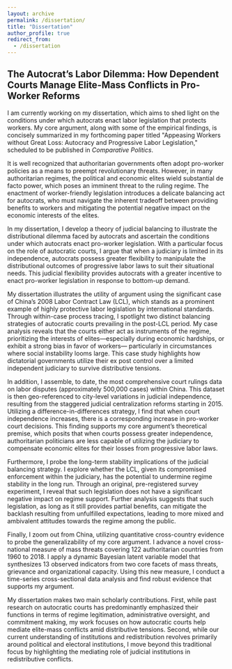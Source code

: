 ```yaml
---
layout: archive
permalink: /dissertation/
title: "Dissertation"
author_profile: true
redirect_from:
  - /dissertation
---
```



## The Autocrat’s Labor Dilemma: How Dependent Courts Manage Elite-Mass Conflicts in Pro-Worker Reforms

I am currently working on my dissertation, which aims to shed light on the conditions under which autocrats enact labor legislation that protects workers. My core argument, along with some of the empirical findings, is concisely summarized in my forthcoming paper titled "Appeasing Workers without Great Loss: Autocracy and Progressive Labor Legislation," scheduled to be published in _Comparative Politics_.

It is well recognized that authoritarian governments often adopt pro-worker policies as a means to preempt revolutionary threats. However, in many authoritarian regimes, the political and economic elites wield substantial de facto power, which poses an imminent threat to the ruling regime. The enactment of worker-friendly legislation introduces a delicate balancing act for autocrats, who must navigate the inherent tradeoff between providing benefits to workers and mitigating the potential negative impact on the economic interests of the elites.

In my dissertation, I develop a theory of judicial balancing to illustrate the distributional dilemma faced by autocrats and ascertain the conditions under which autocrats enact pro-worker legislation. With a particular focus on the role of autocratic courts, I argue that when a judiciary is limited in its independence, autocrats possess greater flexibility to manipulate the distributional outcomes of progressive labor laws to suit their situational needs. This judicial flexibility provides autocrats with a greater incentive to enact pro-worker legislation in response to bottom-up demand.

My dissertation illustrates the utility of argument using the significant case of China’s 2008 Labor Contract Law (LCL), which stands as a prominent example of highly protective labor legislation by international standards. Through within-case process tracing, I spotlight two distinct balancing strategies of autocratic courts prevailing in the post-LCL period. My case analysis reveals that the courts either act as instruments of the regime, prioritizing the interests of elites—especially during economic hardships, or exhibit a strong bias in favor of workers— particularly in circumstances where social instability looms large. This case study highlights how dictatorial governments utilize their ex post control over a limited independent judiciary to survive distributive tensions.

In addition, I assemble, to date, the most comprehensive court rulings data on labor disputes (approximately 500,000 cases) within China. This dataset is then geo-referenced to city-level variations in judicial independence, resulting from the staggered judicial centralization reforms starting in 2015. Utilizing a difference-in-differences strategy, I find that when court independence increases, there is a corresponding increase in pro-worker court decisions. This finding supports my core argument’s theoretical premise, which posits that when courts possess greater independence, authoritarian politicians are less capable of utilizing the judiciary to compensate economic elites for their losses from progressive labor laws.

Furthermore, I probe the long-term stability implications of the judicial balancing strategy. I explore whether the LCL, given its compromised enforcement within the judiciary, has the potential to undermine regime stability in the long run. Through an original, pre-registered survey experiment, I reveal that such legislation does not have a significant negative impact on regime support. Further analysis suggests that such legislation, as long as it still provides partial benefits, can mitigate the backlash resulting from unfulfilled expectations, leading to more mixed and ambivalent attitudes towards the regime among the public. 

Finally, I zoom out from China, utilizing quantitative cross-country evidence to probe the generalizability of my core argument. I advance a novel cross-national measure of mass threats covering 122 authoritarian countries from 1960 to 2018. I apply a dynamic Bayesian latent variable model that synthesizes 13 observed indicators from two core facets of mass threats, grievance and organizational capacity. Using this new measure, I conduct a time-series cross-sectional data analysis and find robust evidence that supports my argument.

My dissertation makes two main scholarly contributions. First, while past research on autocratic courts has predominantly emphasized their functions in terms of regime legitimation, administrative oversight, and commitment making, my work focuses on how autocratic courts help mediate elite-mass conflicts amid distributive tensions. Second, while our current understanding of institutions and redistribution revolves primarily around political and electoral institutions, I move beyond this traditional focus by highlighting the mediating role of judicial institutions in redistributive conflicts.
